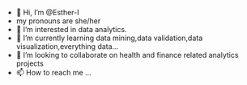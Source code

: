 - 👋 Hi, I’m @Esther-I
- my pronouns are she/her
- 👀 I’m interested in data analytics.
- 🌱 I’m currently learning data mining,data validation,data visualization,everything data...
- 💞️ I’m looking to collaborate on health and finance related analytics projects
- 📫 How to reach me ...

<!---
Esther-I/Esther-I is a ✨ special ✨ repository because its `README.md` (this file) appears on your GitHub profile.
You can click the Preview link to take a look at your changes.
--->

